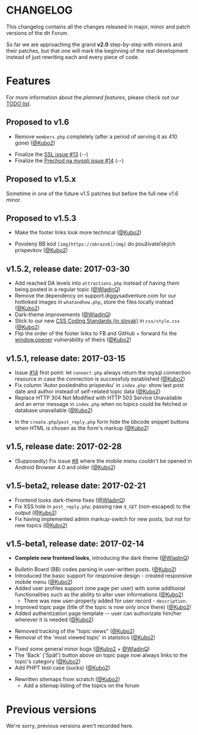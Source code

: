 # CHANGELOG

This changelog contains all the changes released in major, minor and patch versions of the dh Forum.

<!-- committers -->
[0]: https://github.com/Kubo2
[1]: https://github.com/WladinQ

So far we are approaching the grand __v2.0__ step-by-step with minors and their patches, but that one will
mark the beginning of the real development instead of just rewriting each and every piece of code.


# Features

For more information about the _planned features_, please check out our [TODO list](TODOlist.md).


## Proposed to v1.6

- Remove `members.php` completely (after a period of serving it as 410 gone) ([@Kubo2][0])
* Finalize the [SSL issue #13](https://github.com/Kubo2/diggyshelper/issues/13) (--)
* Finalize the [Prechod na mysqli issue #14](https://github.com/Kubo2/diggyshelper/issues/14) (--)


## Proposed to v1.5.x

Sometime in one of the future v1.5 patches but before the full new v1.6 minor.


## Proposed to v1.5.3

* Make the footer links look more technical ([@Kubo2][0])
+ Povolený BB kód `[img]https://obrazok[/img]` do používateľských príspevkov ([@Kubo2][0])


## v1.5.2, release date: 2017-03-30

* Add reached DA levels into `attractions.php` instead of having them being posted in a regular topic ([@WladinQ][1])
* Remove the dependency on support.diggysadventure.com for our hotlinked images in `whatandhow.php`, store the files locally instead ([@Kubo2][0])
* Dark-theme improvements ([@WladinQ][1])
* Stick to our new [CSS Coding Standards (in slovak)](https://github.com/Kubo2/diggyshelper/wiki/CSS-%C5%A1tylistika-k%C3%B3du) in `css/style.css` ([@Kubo2][0])
* Flip the order of the footer links to FB and GitHub + forward fix the [window.opener](http://jecas.cz/noopener) vulnerability of theirs ([@Kubo2][0])


## v1.5.1, release date: 2017-03-15

* Issue [#14](https://github.com/Kubo2/diggyshelper/issues/14) first point: let `connect.php` always return the mysql connection resource in case the connection is successfuly established ([@Kubo2][0])
* Fix column 'Autor posledného príspevku' in `index.php`: show last post date and author instead of self-related topic data ([@Kubo2][0])
* Replace HTTP 304 Not Modified with HTTP 503 Service Unavailable and an error message in `index.php` when no topics could be fetched or database unavailable ([@Kubo2][0])
+ In the `create.php`/`post_reply.php` form hide the bbcode snippet buttons when HTML is chosen as the form's markup ([@Kubo2][0])


## v1.5, release date: 2017-02-28

* (Supposedly) Fix issue [#8](https://github.com/Kubo2/diggyshelper/issues/8) where the mobile menu couldn't be opened in Android Browser 4.0 and older ([@Kubo2][0])


## v1.5-beta2, release date: 2017-02-21

* Frontend looks dark-theme fixes ([@WladinQ][1])
* Fix XSS hole in `post_reply.php`: passing raw `$_GET` (non-escaped) to the output ([@Kubo2][0])
* Fix having implemented admin markup-switch for new posts, but not for new topics ([@Kubo2][0])


## v1.5-beta1, release date: 2017-02-14

* **Complete new frontend looks**, introducing the dark theme ([@WladinQ][1])
+ Bulletin Board (BB) codes parsing in user-written posts. ([@Kubo2][0])
+ Introduced the basic support for responsive design - created responsive mobile menu ([@Kubo2][0])
+ Added user profiles support (one page per user) with some additional functionalities such as the ability to alter user informations ([@Kubo2][0])
  * There was new user-property added for user record - `description`.
+ Improved topic page (title of the topic is now only once there) ([@Kubo2][0])
+ Added authentization page template -- user can authorizate him/her wherever it is needed ([@Kubo2][0])
- Removed tracking of the "topic views" ([@Kubo2][0])
- Removal of the 'most viewed topic' in statistics ([@Kubo2][0])
+ Fixed some general minor bugs ([@Kubo2][0] + [@WladinQ][1])
+ The 'Back' ('Späť') button above on topic page now always links to the topic's category ([@Kubo2][0])
+ Add PHPT test-case (sucks) ([@Kubo2][0])
* Rewritten sitemaps from scratch ([@Kubo2][0])
  + Add a sitemap listing of the topics on the forum


# Previous versions

We're sorry, previous versions aren't recorded here.
